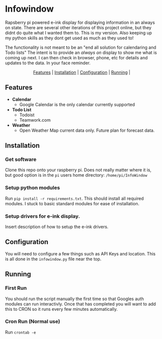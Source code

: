 # Infowindow
Rapsberry pi powered e-ink display for displaying information in an always on state. There are several other iterations of this project online, but they didnt do quite what I wanted them to. This is my version. Also keeping up my python skills as they dont get used as much as they used to!

The functionality is not meant to be an "end all solution for calendaring and Todo lists" The intent is to provide an *always  on* display to show me what is coming up next. I can then check in browser, phone, etc for details and updates to the data. In your face reminder.
<div align="center">
  <a href="#features">Features</a> |
  <a href="#installation">Installation</a> | 
  <a href="#configuration">Configuration</a> | 
  <a href="#running">Running</a> | 
</div>

## Features
* **Calendar**
  * Google Calendar is the only calendar currently supported
* **Todo List**
  * Todoist
  * Teamwork.com
* **Weather**
  * Open Weather Map current data only. Future plan for forecast data.

## Installation
### Get software
Clone this repo onto your raspberry pi. Does not really matter where it is, but good option is in the `pi` users home directory: `/home/pi/InfoWindow`

### Setup python modules
Run `pip install -r requirements.txt`. This should install all required modules. I stuck to basic standard modules for ease of installation.

### Setup drivers for e-ink display.
Insert description of how to setup the e-ink drivers.

## Configuration
You will need to configure a few things such as API Keys and location. This is all done in the `infowindow.py` file near the top. 


## Running
### First Run
You should run the script manually the first time so that Googles auth modules can run interactivly. Once that has completed you will want to add this to CRON so it runs every few minutes automatically.

### Cron Run (Normal use)
Run `crontab -e`
